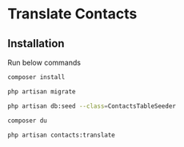 # Translate Contacts 


## Installation

Run below commands

```bash
composer install

php artisan migrate

php artisan db:seed --class=ContactsTableSeeder

composer du

php artisan contacts:translate
```

